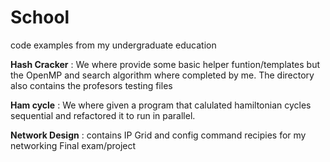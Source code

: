 # School
code examples from my undergraduate education

**Hash Cracker**
: We where provide some basic helper funtion/templates but the OpenMP and search algorithm where completed by me. The directory also contains the profesors testing files

**Ham cycle**
: We where given a program that calulated hamiltonian cycles sequential and refactored it to run in parallel. 

**Network Design**
: contains IP Grid and config command recipies for my networking Final exam/project
